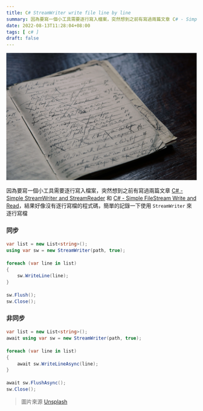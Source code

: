 ```yaml
---
title: C# StreamWriter write file line by line
summary: 因為要寫一個小工具需要逐行寫入檔案，突然想到之前有寫過兩篇文章 C# - Simple StreamWriter and StreamReader 和 C# - Simple FileStream Write and Read，結果好像沒有逐行寫檔的程式碼，簡單的記錄一下使用 StreamWriter 來逐行寫檔
date: 2022-08-13T11:28:04+08:00
tags: [ c# ]
draft: false
---
```


![](./cover.webp)

因為要寫一個小工具需要逐行寫入檔案，突然想到之前有寫過兩篇文章 [C# - Simple StreamWriter and StreamReader](https://blog.cashwu.com/blog/csharp-simple-filestream-write-and-read) 和 [C# - Simple FileStream Write and Read](https://blog.cashwu.com/blog/csharp-simple-streamwriter-and-streamreader)，結果好像沒有逐行寫檔的程式碼，簡單的記錄一下使用 `StreamWriter` 來逐行寫檔

### 同步

```C#
var list = new List<string>();
using var sw = new StreamWriter(path, true);

foreach (var line in list)
{
    sw.WriteLine(line);
}

sw.Flush();
sw.Close();
```

### 非同步

```C#
var list = new List<string>();
await using var sw = new StreamWriter(path, true);

foreach (var line in list)
{
	await sw.WriteLineAsync(line);
}

await sw.FlushAsync();
sw.Close();
```

> 圖片來源 [Unsplash](https://unsplash.com/photos/AVYo3X6XZYg?utm_source=unsplash&utm_medium=referral&utm_content=creditShareLink)